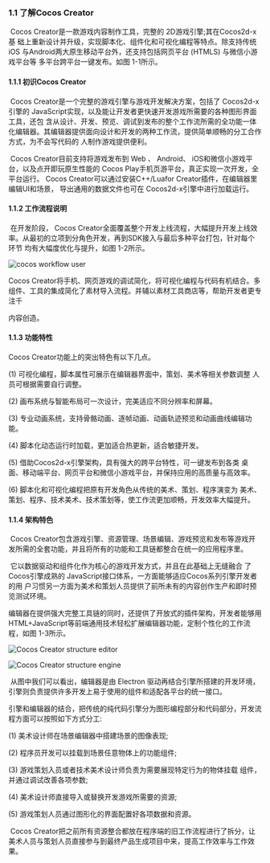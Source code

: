 ### 1.1 了解Cocos Creator

​	Cocos Creator是一款游戏内容制作工具，完整的 2D游戏引擎;其在Cocos2d-x基 础上重新设计并升级，实现脚本化、组件化和可视化编程等特点。除支持传统iOS 与Android两大原生移动平台外，还支持包括网页平台 (HTMLS) 与微信小游戏平台等 多平台跨平台一键发布。如图 1-1所示。 

#### 1.1.1 初识Cocos Creator

​	Cocos Creator是一个完整的游戏引擎与游戏开发解决方案，包括了 Cocos2d-x引擎的 JavaScript实现，以及能让开发者更快速开发游戏所需要的各种图形界面工具，还包 含从设计、开发、预览、调试到发布的整个工作流所需的全功能一体化编辑器。其编辑器提供面向设计和开发的两种工作流，提供简单顺畅的分工合作方式，为不会写代码的 人制作游戏提供便利。



​	Cocos Creator目前支持将游戏发布到 Web 、 Android、 iOS和微信小游戏平台，以及点开即玩原生性能的 Cocos Play手机页游平台，真正实现一次开发，全平台运行。 Cocos Creator可以通过安装C++/Luafor Creator插件，在编辑器里编辑UI和场景， 导出通用的数据文件也可在 Cocos2d-x引擎中进行加载运行。



#### 1.1.2 工作流程说明

​	在开发阶段， Cocos Creator全面覆盖整个开发上线流程，大幅提升开发上线效率。从最初的立项到分角色开发，再到SDK接入与最后多种平台打包，针对每个环节 均有大幅度优化与提升，如图 1-2所示。

![cocos workflow user](https://gitee.com/nlpleaf/PicGo/raw/master/cd122bb8edef5be3e5ea84ff7ad910d9)

Cocos Creator将手机、网页游戏的调试简化，将可视化编程与代码有机结合。多 组件、工具的集成简化了素材导入流程。并辅以素材工具商店等，帮助开发者更专注千

内容创造。



#### 1.1.3 功能特性

 Cocos Creator功能上的突出特色有以下几点。

(1) 可视化编程，脚本属性可展示在编辑器界面中，策划、美术等相关参数调整 人员可根据需要自行调整。

(2) 画布系统与智能布局可一次设计，完美适应不同分辨率和屏幕。

(3) 专业动画系统，支持骨骼动画、逐帧动画、动画轨迹预览和动画曲线编辑功 能。

(4) 脚本化动态运行时加载，更加适合热更新，适合敏捷开发。

(5) 借助Cocos2d-x引擎架构，具有强大的跨平台特性，可一键发布到各类 桌面、移动端平台、网页平台和微信小游戏平台，并保持应用的高质量与高效率。

(6) 脚本化和可视化编程把原有开发角色从传统的美术、策划、程序演变为 美术、策划、程序、技术美术、技术策划等，使工作流更加顺畅，开发效率大幅提升。



#### 1.1.4 架构特色

​	Cocos Creator包含游戏引擎、资源管理、场景编辑、游戏预览和发布等游戏开发所需的全套功能，并且将所有的功能和工具链都整合在统一的应用程序里。

​	它以数据驱动和组件化作为核心的游戏开发方式，并且在此基础上无缝融合 了Cocos引擎成熟的 JavaScript接口体系，一方面能够适应Cocos系列引擎开发者的用 户习惯另一方面为美术和策划人员提供了前所未有的内容创作生产和即时预览测试环境。

​	编辑器在提供强大完整工具链的同时，还提供了开放式的插件架构，开发者能够用 HTML+JavaScript等前端通用技术轻松扩展编辑器功能，定制个性化的工作流程，如图 1-3所示。

![Cocos Creator structure editor](https://gitee.com/nlpleaf/PicGo/raw/master/188a19f3515729b0bbdf2a4977675717)

![Cocos Creator structure engine](https://gitee.com/nlpleaf/PicGo/raw/master/bde7e65346b91400d50144384cd9ebc8)	

​	从图中我们可以看出，编辑器是由 Electron 驱动再结合引擎所搭建的开发环境，引擎则负责提供许多开发上易于使用的组件和适配各平台的统一接口。

​	引擎和编辑器的结合，把传统的纯代码引擎分为图形编程部分和代码部分，开发流 程方面可以按照如下方式分工:

(1) 美术设计师在场景编辑器中搭建场景的图像表现;

(2) 程序员开发可以挂载到场景任意物体上的功能组件;

(3) 游戏策划入员或者技术美术设计师负责为需要展现特定行为的物体挂载 组件，并通过调试改善各项参数;

(4) 美术设计师直接导入或替换开发游戏所需要的资源;

(5) 游戏策划人员通过图形化的界面配置好各项数据和资源。

​	Cocos Creator把之前所有资源整合都放在程序端的旧工作流程进行了拆分，让美术人员与策划人员直接参与到最终产品生成项目中来，提高工作效率与工作效果。